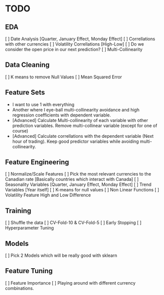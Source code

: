 # TODO

## EDA
[ ] Date Analysis [Quarter, January Effect, Monday Effect]
[ ] Correllations with other currencies
[ ] Volatility Correllations [High-Low]
[ ] Do we consider the open price in our next prediction? 
[ ] Multi-Collinearity

## Data Cleaning
[ ] K means to remove Null Values
[ ] Mean Squared Error 

## Feature Sets
* I want to use 1 with everything
* Another where I eye-ball multi-collinearity avoidance and high regression coefficients with dependent variable.
* [Advanced] Calculate Multi-collinearity of each variable with other prediction variables. Remove multi-collinear variable (except for one of course)
* [Advanced] Calculate correllations with the dependent variable (Next hour of trading). Keep good predictor variables while avoiding multi-collinearity.

## Feature Engineering
[ ] Normalize/Scale Features
[ ] Pick the most relevant currencies to the Canadian rate [Basically countries which interact with Canada]
[ ] Seasonality Variables [Quarter, January Effect, Monday Effect]
[ ] Trend Variables [Year itself]
[ ] K-means for null values
[ ] Non Linear Functions
[ ] Volatility Feature High and Low Difference

## Training 
[ ] Shuffle the data
[ ] CV-Fold-10 & CV-Fold-5
[ ] Early Stopping
[ ] Hyperparameter Tuning

## Models
[ ] Pick 2 Models which will be really good with sklearn

## Feature Tuning
[ ] Feature Importance
[ ] Playing around with different currency combinations.
